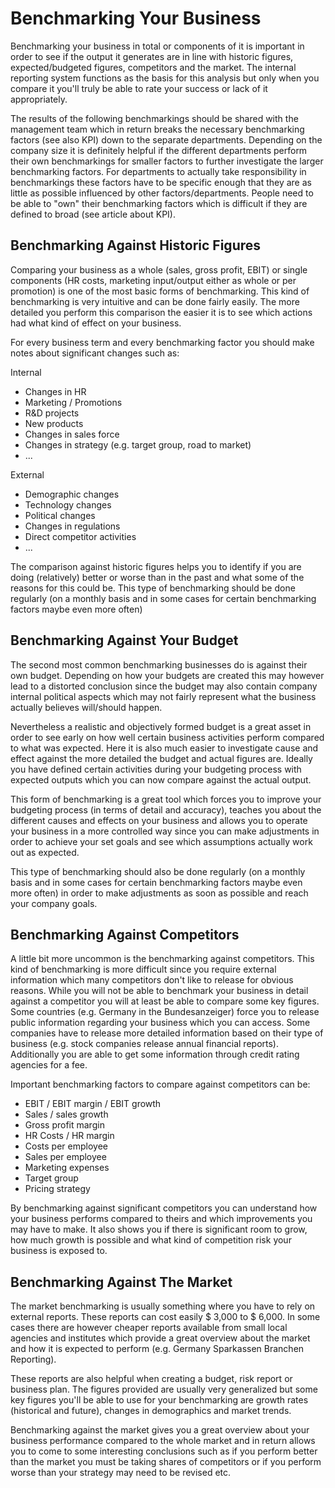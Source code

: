 # Benchmarking Your Business

Benchmarking your business in total or components of it is important in order to see if the output it generates are in line with historic figures, expected/budgeted figures, competitors and the market. The internal reporting system functions as the basis for this analysis but only when you compare it you'll truly be able to rate your success or lack of it appropriately.  

The results of the following benchmarkings should be shared with the management team which in return breaks the necessary benchmarking factors (see also KPI) down to the separate departments. Depending on the company size it is definitely helpful if the different departments perform their own benchmarkings for smaller factors to further investigate the larger benchmarking factors. For departments to actually take responsibility in benchmarkings these factors have to be specific enough that they are as little as possible influenced by other factors/departments. People need to be able to "own" their benchmarking factors which is difficult if they are defined to broad (see article about KPI). 

## Benchmarking Against Historic Figures

Comparing your business as a whole (sales, gross profit, EBIT) or single components (HR costs, marketing input/output either as whole or per promotion) is one of the most basic forms of benchmarking. This kind of benchmarking is very intuitive and can be done fairly easily. The more detailed you perform this comparison the easier it is to see which actions had what kind of effect on your business. 

For every business term and every benchmarking factor you should make notes about significant changes such as:

Internal

* Changes in HR
* Marketing / Promotions
* R&D projects
* New products
* Changes in sales force
* Changes in strategy (e.g. target group, road to market)
* ...

External

* Demographic changes
* Technology changes
* Political changes
* Changes in regulations
* Direct competitor activities
* ...

The comparison against historic figures helps you to identify if you are doing (relatively) better or worse than in the past and what some of the reasons for this could be. This type of benchmarking should be done regularly (on a monthly basis and in some cases for certain benchmarking factors maybe even more often)

## Benchmarking Against Your Budget

The second most common benchmarking businesses do is against their own budget. Depending on how your budgets are created this may however lead to a distorted conclusion since the budget may also contain company internal political aspects which may not fairly represent what the business actually believes will/should happen. 

Nevertheless a realistic and objectively formed budget is a great asset in order to see early on how well certain business activities perform compared to what was expected. Here it is also much easier to investigate cause and effect against the more detailed the budget and actual figures are. Ideally you have defined certain activities during your budgeting process with expected outputs which you can now compare against the actual output. 

This form of benchmarking is a great tool which forces you to improve your budgeting process (in terms of detail and accuracy), teaches you about the different causes and effects on your business and allows you to operate your business in a more controlled way since you can make adjustments in order to achieve your set goals and see which assumptions actually work out as expected.

This type of benchmarking should also be done regularly (on a monthly basis and in some cases for certain benchmarking factors maybe even more often) in order to make adjustments as soon as possible and reach your company goals.

## Benchmarking Against Competitors

A little bit more uncommon is the benchmarking against competitors. This kind of benchmarking is more difficult since you require external information which many competitors don't like to release for obvious reasons. While you will not be able to benchmark your business in detail against a competitor you will at least be able to compare some key figures. Some countries (e.g. Germany in the Bundesanzeiger) force you to release public information regarding your business which you can access. Some companies have to release more detailed information based on their type of business (e.g. stock companies release annual financial reports). Additionally you are able to get some information through credit rating agencies for a fee. 

Important benchmarking factors to compare against competitors can be:

* EBIT / EBIT margin / EBIT growth
* Sales / sales growth
* Gross profit margin
* HR Costs / HR margin
* Costs per employee
* Sales per employee
* Marketing expenses
* Target group
* Pricing strategy

By benchmarking against significant competitors you can understand how your business performs compared to theirs and which improvements you may have to make. It also shows you if there is significant room to grow, how much growth is possible and what kind of competition risk your business is exposed to.

## Benchmarking Against The Market

The market benchmarking is usually something where you have to rely on external reports. These reports can cost easily $ 3,000 to $ 6,000. In some cases there are however cheaper reports available from small local agencies and institutes which provide a great overview about the market and how it is expected to perform (e.g. Germany Sparkassen Branchen Reporting).

These reports are also helpful when creating a budget, risk report or business plan. The figures provided are usually very generalized but some key figures you'll be able to use for your benchmarking are growth rates (historical and future), changes in demographics and market trends.

Benchmarking against the market gives you a great overview about your business performance compared to the whole market and in return allows you to come to some interesting conclusions such as if you perform better than the market you must be taking shares of competitors or if you perform worse than your strategy may need to be revised etc.